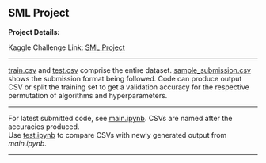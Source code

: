 ## **SML Project**

**Project Details:**  

Kaggle Challenge Link: [SML Project](https://www.kaggle.com/t/6b2ae3ae0abe40b4a5de304fcb0783ca)  

---
[train.csv]() and [test.csv]() comprise the entire dataset. [sample_submission.csv]() shows the submission format being followed. Code can produce output CSV or split the training set to get a validation accuracy for the respective permutation of algorithms and hyperparameters. 

--- 
For latest submitted code, see [main.ipynb](https://github.com/latentghost/SML_Project/blob/main/main.ipynb). CSVs are named after the accuracies produced.  
Use [test.ipynb](https://github.com/latentghost/SML_Project/blob/main/test.ipynb) to compare CSVs with newly generated output from *main.ipynb*.

---
